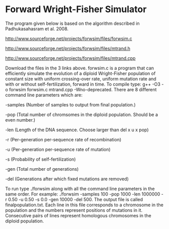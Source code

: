 # Forward Wright-Fisher Simulator
The program given below is based on the algorithm described in Padhukasahasram et al. 2008.



http://www.sourceforge.net/projects/forwsim/files/forwsim.c

http://www.sourceforge.net/projects/forwsim/files/mtrand.h

http://www.sourceforge.net/projects/forwsim/files/mtrand.cpp



Download the files in the 3 links above. forwsim.c is a program that can efficiently simulate the evolution of a diploid Wright-Fisher population of constant size with uniform crossing-over rate, uniform mutation rate and with or without self-fertilization, forward in time. To compile type: g++ -O3 -o forwsim forwsim.c mtrand.cpp -Wno-deprecated. There are 8 different command line parameters which are:

-samples (Number of samples to output from final population.)

-pop (Total number of chromsomes in the diploid population. Should be a even number.)

-len (Length of the DNA sequence. Choose larger than del x u x pop)

-r (Per-generation per-sequence rate of recombination)

-u (Per-generation per-sequence rate of mutation)

-s (Probability of self-fertilization)

-gen (Total number of generations)

-del (Generations after which fixed mutations are removed)



To run type ./forwsim along with all the command line parameters in the same order. For example: ./forwsim -samples 100 -pop 1000 -len 1000000 -r 0.50 -u 0.50 -s 0.0 -gen 10000 -del 500. The output file is called finalpopulation.txt. Each line in this file corresponds to a chromosome in the population and the numbers represent positions of mutations in it. Consecutive pairs of lines represent homologous chromosomes in the diploid population.
